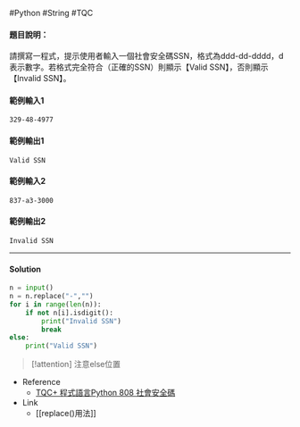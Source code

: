 #Python #String #TQC 
#### 題目說明：

請撰寫一程式，提示使用者輸入一個社會安全碼SSN，格式為ddd-dd-dddd，d表示數字。若格式完全符合（正確的SSN）則顯示【Valid SSN】，否則顯示【Invalid SSN】。

#### 範例輸入1

```
329-48-4977
```

#### 範例輸出1

```
Valid SSN
```

#### 範例輸入2

```
837-a3-3000
```

#### 範例輸出2

```
Invalid SSN
```

---
#### Solution

```python linenums="1"
n = input()
n = n.replace("-","")
for i in range(len(n)):
	if not n[i].isdigit():
		print("Invalid SSN")
		break
else:
	print("Valid SSN")	

```

> [!attention]
> 注意else位置

- Reference
	- [TQC+ 程式語言Python 808 社會安全碼](https://jbprogramnotes.com/2020/05/tqc-%e7%a8%8b%e5%bc%8f%e8%aa%9e%e8%a8%80python-808-%e7%a4%be%e6%9c%83%e5%ae%89%e5%85%a8%e7%a2%bc/)
- Link
	- [[replace()用法]]